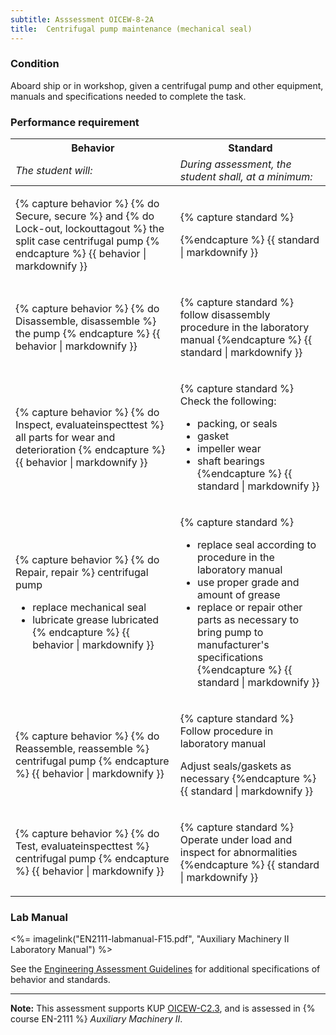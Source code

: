 ```yaml
---
subtitle: Asssessment OICEW-8-2A
title:  Centrifugal pump maintenance (mechanical seal)
---
```




### Condition

Aboard ship or in workshop, given a centrifugal pump and other equipment, manuals and specifications needed to complete the task.

### Performance requirement 

<table width='100%' class='Guidelines'>
 <thead>
 <tr>
     <th class='thirty'>Behavior</th>
     <th class='seventy'>Standard</th>
 </tr>
 <tr>
     <td><em>The student will:</em></td>
     <td><em>During assessment, the student shall, at a minimum:</em></td>
 </tr>
 </thead>
 <tbody>
 

<tr><td>

{% capture behavior %}
{% do Secure, secure %} and {% do Lock-out, lockouttagout %} the split case centrifugal pump
{% endcapture %}
{{ behavior | markdownify }}

</td><td>

{% capture standard %}

{%endcapture %}
{{ standard | markdownify }}

</td></tr>



<tr><td>

{% capture behavior %}
{% do Disassemble, disassemble %} the pump
{% endcapture %}
{{ behavior | markdownify }}

</td><td>

{% capture standard %}
follow disassembly procedure in the laboratory manual
{%endcapture %}
{{ standard | markdownify }}

</td></tr>



<tr><td>

{% capture behavior %}
{% do Inspect, evaluateinspecttest %} all parts for wear and deterioration
{% endcapture %}
{{ behavior | markdownify }}

</td><td>

{% capture standard %}
Check the following:

  * packing, or seals
  * gasket
  * impeller wear
  * shaft bearings
{%endcapture %}
{{ standard | markdownify }}

</td></tr>



<tr><td>

{% capture behavior %}
{% do Repair, repair %} centrifugal pump

* replace mechanical seal 
* lubricate grease lubricated
{% endcapture %}
{{ behavior | markdownify }}

</td><td>

{% capture standard %}
* replace seal according to procedure in the laboratory manual
* use proper grade and amount of grease 
* replace or repair other parts as necessary to bring pump to manufacturer's specifications
{%endcapture %}
{{ standard | markdownify }}

</td></tr>



<tr><td>

{% capture behavior %}
{% do Reassemble, reassemble %} centrifugal pump
{% endcapture %}
{{ behavior | markdownify }}

</td><td>

{% capture standard %}
Follow procedure in laboratory manual

Adjust seals/gaskets as necessary
{%endcapture %}
{{ standard | markdownify }}

</td></tr>



<tr><td>

{% capture behavior %}
{% do Test, evaluateinspecttest %} centrifugal pump
{% endcapture %}
{{ behavior | markdownify }}

</td><td>

{% capture standard %}
Operate under load and inspect for abnormalities
{%endcapture %}
{{ standard | markdownify }}

</td></tr>



 </tbody>
 </table>

### Lab Manual

<%= imagelink("EN2111-labmanual-F15.pdf", "Auxiliary Machinery II Laboratory Manual") %>

See the [Engineering Assessment Guidelines](guidelines) for additional specifications of behavior and standards.


*****

**Note:** This assessment supports KUP [OICEW-C2.3]({{site.baseurl}}/tables/31.html#OICEW-C2.3), and is assessed in  {% course  EN-2111 %}  *Auxiliary Machinery II*. 

